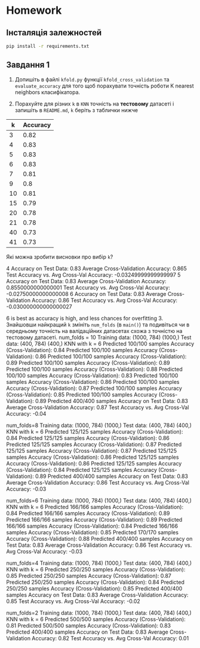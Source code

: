 # Homework


## Інсталяція залежностей

```bash
pip install -r requirements.txt
```


## Завдання 1

1. Допишіть в файлі `kfold.py` функції `kfold_cross_validation` та `evaluate_accuracy` для того щоб порахувати точність роботи K nearest neighbors класифікатора.

2. Порахуйте для різних `k` в `KNN` точність на **тестовому** датасеті і запишіть в `README.md`, `k` беріть з таблички нижче

 k | Accuracy
---|----------
 3 |  0.82
 4 |  0.83
 5 |  0.83
 6 |  0.83
 7 |  0.81
 9 |  0.8
10 |  0.81
15 |  0.79
20 |  0.78
21 |  0.78
40 |  0.73
41 |  0.73


Які можна зробити висновки про вибір `k`?

4
Accuracy on Test Data: 0.83
Average Cross-Validation Accuracy: 0.865
Test Accuracy vs. Avg Cross-Val Accuracy: -0.03249999999999997
5
Accuracy on Test Data: 0.83
Average Cross-Validation Accuracy: 0.8550000000000001
Test Accuracy vs. Avg Cross-Val Accuracy: -0.02750000000000008
6
Accuracy on Test Data: 0.83
Average Cross-Validation Accuracy: 0.86
Test Accuracy vs. Avg Cross-Val Accuracy: -0.030000000000000027

6 is best as accuracy is high, and less chances for overfitting
3. Знайшовши найкращий `k` змініть `num_folds` (в `main()`) та подивіться чи в середньому точність на валідаційних датасетах схожа з точністю на тестовому датасеті.
 num_folds = 10
Training data: (1000, 784) (1000,)
Test data: (400, 784) (400,)
 KNN with k = 6
Predicted 100/100 samples
Accuracy (Cross-Validation): 0.84
Predicted 100/100 samples
Accuracy (Cross-Validation): 0.86
Predicted 100/100 samples
Accuracy (Cross-Validation): 0.89
Predicted 100/100 samples
Accuracy (Cross-Validation): 0.89
Predicted 100/100 samples
Accuracy (Cross-Validation): 0.88
Predicted 100/100 samples
Accuracy (Cross-Validation): 0.83
Predicted 100/100 samples
Accuracy (Cross-Validation): 0.86
Predicted 100/100 samples
Accuracy (Cross-Validation): 0.87
Predicted 100/100 samples
Accuracy (Cross-Validation): 0.85
Predicted 100/100 samples
Accuracy (Cross-Validation): 0.89
Predicted 400/400 samples
Accuracy on Test Data: 0.83
Average Cross-Validation Accuracy: 0.87
Test Accuracy vs. Avg Cross-Val Accuracy: -0.04


num_folds=8
Training data: (1000, 784) (1000,)
Test data: (400, 784) (400,)
 KNN with k = 6
Predicted 125/125 samples
Accuracy (Cross-Validation): 0.84
Predicted 125/125 samples
Accuracy (Cross-Validation): 0.86
Predicted 125/125 samples
Accuracy (Cross-Validation): 0.87
Predicted 125/125 samples
Accuracy (Cross-Validation): 0.87
Predicted 125/125 samples
Accuracy (Cross-Validation): 0.86
Predicted 125/125 samples
Accuracy (Cross-Validation): 0.86
Predicted 125/125 samples
Accuracy (Cross-Validation): 0.84
Predicted 125/125 samples
Accuracy (Cross-Validation): 0.89
Predicted 400/400 samples
Accuracy on Test Data: 0.83
Average Cross-Validation Accuracy: 0.86
Test Accuracy vs. Avg Cross-Val Accuracy: -0.03

num_folds=6
Training data: (1000, 784) (1000,)
Test data: (400, 784) (400,)
 KNN with k = 6
Predicted 166/166 samples
Accuracy (Cross-Validation): 0.84
Predicted 166/166 samples
Accuracy (Cross-Validation): 0.89
Predicted 166/166 samples
Accuracy (Cross-Validation): 0.89
Predicted 166/166 samples
Accuracy (Cross-Validation): 0.84
Predicted 166/166 samples
Accuracy (Cross-Validation): 0.85
Predicted 170/170 samples
Accuracy (Cross-Validation): 0.88
Predicted 400/400 samples
Accuracy on Test Data: 0.83
Average Cross-Validation Accuracy: 0.86
Test Accuracy vs. Avg Cross-Val Accuracy: -0.03


num_folds=4
Training data: (1000, 784) (1000,)
Test data: (400, 784) (400,)
 KNN with k = 6
Predicted 250/250 samples
Accuracy (Cross-Validation): 0.85
Predicted 250/250 samples
Accuracy (Cross-Validation): 0.87
Predicted 250/250 samples
Accuracy (Cross-Validation): 0.84
Predicted 250/250 samples
Accuracy (Cross-Validation): 0.85
Predicted 400/400 samples
Accuracy on Test Data: 0.83
Average Cross-Validation Accuracy: 0.85
Test Accuracy vs. Avg Cross-Val Accuracy: -0.02

num_folds=2
Training data: (1000, 784) (1000,)
Test data: (400, 784) (400,)
 KNN with k = 6
Predicted 500/500 samples
Accuracy (Cross-Validation): 0.81
Predicted 500/500 samples
Accuracy (Cross-Validation): 0.83
Predicted 400/400 samples
Accuracy on Test Data: 0.83
Average Cross-Validation Accuracy: 0.82
Test Accuracy vs. Avg Cross-Val Accuracy: 0.01